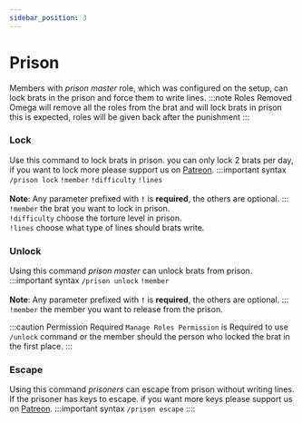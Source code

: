 ```yaml
---
sidebar_position: 3
---
```


# Prison
Members with *prison master* role, which was configured on the setup, can lock brats in the prison and force them to write lines.
:::note Roles Removed
Omega will remove all the roles from the brat and will lock brats in prison this is expected, roles will be given back after the punishment
:::
### Lock
Use this command to lock brats in prison. you can only lock 2 brats per day, if you want to lock more please support us on [Patreon](https://patreon.com/user?u=29087814).
:::important syntax
`/prison lock` `!member` `!difficulty` `!lines`<br/><br/>
**Note**: Any parameter prefixed with **`!`** is **required**, the others are optional. 
:::
`!member` the brat you want to lock in prison.<br/>
`!difficulty` choose the torture level in prison.<br/>
`!lines` choose what type of lines should brats write.

### Unlock
Using this command *prison master* can unlock brats from prison.
:::important syntax
`/prison unlock` `!member`<br/><br/>
**Note**: Any parameter prefixed with **`!`** is **required**, the others are optional. 
:::
`!member` the member you want to release from the prison.

:::caution Permission Required
`Manage Roles Permission` is Required to use `/unlock` command or the member should the person who locked the brat in the first place.
:::

### Escape
Using this command *prisoners* can escape from prison without writing lines. If the prisoner has keys to escape. if you want more keys please support us on [Patreon](https://patreon.com/user?u=29087814).
:::important syntax
`/prison escape`
::::

